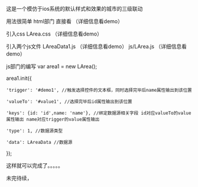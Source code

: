这是一个模仿于ios系统的默认样式和效果的城市的三级联动

用法很简单
html部门 直接看 （详细信息看demo）


引入css
LArea.css （详细信息看demo）

引入两个js文件
LAreaData1.js （详细信息看demo）
js/LArea.js    （详细信息看demo）

js部门的编写
var area1 = new LArea();

area1.init({

    'trigger': '#demo1', //触发选择控件的文本框，同时选择完毕后name属性输出到该位置

    'valueTo': '#value1', //选择完毕后id属性输出到该位置

    'keys': {id: 'id',name: 'name'}, //绑定数据源相关字段 id对应valueTo的value属性输出 name对应trigger的value属性输出

    'type': 1, //数据源类型

    'data': LAreaData //数据源

});

这样就可以完成了。。。。。

未完待续，